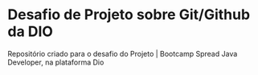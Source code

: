 # Desafio de Projeto sobre Git/Github da DIO
Repositório criado para o desafio do Projeto | Bootcamp Spread Java Developer, na plataforma Dio
